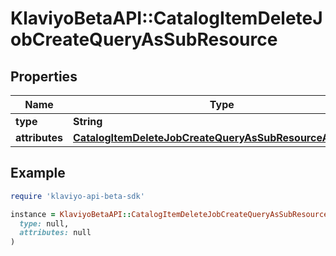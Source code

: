# KlaviyoBetaAPI::CatalogItemDeleteJobCreateQueryAsSubResource

## Properties

| Name | Type | Description | Notes |
| ---- | ---- | ----------- | ----- |
| **type** | **String** |  |  |
| **attributes** | [**CatalogItemDeleteJobCreateQueryAsSubResourceAttributes**](CatalogItemDeleteJobCreateQueryAsSubResourceAttributes.md) |  |  |

## Example

```ruby
require 'klaviyo-api-beta-sdk'

instance = KlaviyoBetaAPI::CatalogItemDeleteJobCreateQueryAsSubResource.new(
  type: null,
  attributes: null
)
```

